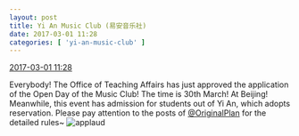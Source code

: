 ```yaml
---
layout: post
title: Yi An Music Club (易安音乐社)
date: 2017-03-01 11:28
categories: [ 'yi-an-music-club' ]
---
```


<div class="weibo-info">
  <a href="http://weibo.com/6094546964/ExKUptQcH">2017-03-01 11:28</a>
</div>

Everybody! The Office of Teaching Affairs has just approved the application of the Open Day of the Music Club! The time is 30th March! At Beijing! Meanwhile, this event has admission for students out of Yi An, which adopts reservation. Please pay attention to the posts of [@OriginalPlan](http://weibo.com/satosan) for the detailed rules~ ![applaud](http://img.t.sinajs.cn/t4/appstyle/expression/ext/normal/36/gza_org.gif)
